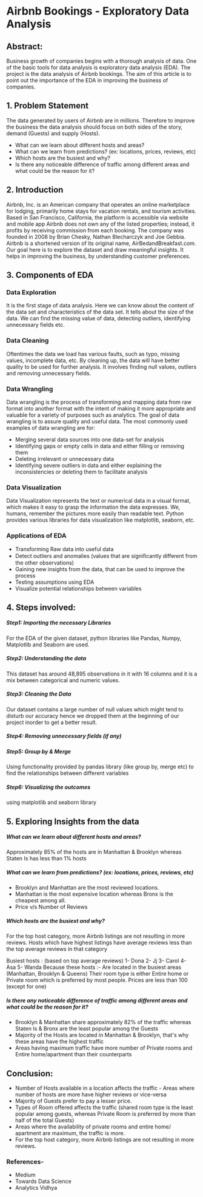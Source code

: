 # Airbnb Bookings - Exploratory Data Analysis

## Abstract: 
Business growth of companies begins with a thorough analysis of data. One of the basic tools for data analysis is exploratory data analysis (EDA). The project is the data analysis of Airbnb bookings. The aim of this article is to point out the importance of the EDA in improving the business of companies.

## 1. Problem Statement
The data generated by users of Airbnb are in millions. Therefore to improve the business the data analysis should focus on both sides of the story, demand (Guests) and supply (Hosts).
* What can we learn about different hosts and areas?
* What can we learn from predictions? (ex: locations, prices, reviews, etc)
* Which hosts are the busiest and why?
* Is there any noticeable difference of traffic among different areas and what could be the reason for it?

## 2. Introduction
Airbnb, Inc. is an American company that operates an online marketplace for lodging, primarily home stays for vacation rentals, and tourism activities. Based in San Francisco, California, the platform is accessible via website and mobile app
Airbnb does not own any of the listed properties; instead, it profits by receiving commission from each booking. The company was founded in 2008 by Brian Chesky, Nathan Blecharczyk and Joe Gebbia. Airbnb is a shortened version of its original name, AirBedandBreakfast.com.
Our goal here is to explore the dataset and draw meaningful insights. It helps in improving the business, by understanding customer preferences.

## 3. Components of EDA
### Data Exploration
It is the first stage of data analysis. Here we can know about the content of the data set and characteristics of the data set. It tells about the size of the data. We can find the missing value of data, detecting outliers, identifying unnecessary fields etc.

### Data Cleaning
Oftentimes the data we load has various faults, such as typo, missing values, incomplete data, etc. By cleaning up, the data will have better quality to be used for further analysis. It involves finding null values, outliers and removing unnecessary fields.

### Data Wrangling
Data wrangling is the process of transforming and mapping data from raw format into another format with the intent of making it more appropriate and valuable for a variety of purposes such as analytics. The goal of data wrangling is to assure quality and useful data.
The most commonly used examples of data wrangling are for:
* Merging several data sources into one data-set for analysis
* Identifying gaps or empty cells in data and either filling or removing them
* Deleting irrelevant or unnecessary data 
* Identifying severe outliers in data and either explaining the inconsistencies or deleting them to facilitate analysis  

### Data Visualization
Data Visualization represents the text or numerical data in a visual format, which makes it easy to grasp the information the data expresses. We, humans, remember the pictures more easily than readable text. Python provides various libraries for data visualization like matplotlib, seaborn, etc.
 
### Applications of EDA
* Transforming Raw data into useful data
* Detect outliers and anomalies (values that are signiﬁcantly different from the other observations)
* Gaining new insights from the data, that can be used to improve the process
* Testing assumptions using EDA 
* Visualize potential relationships between variables

## 4. Steps involved:
 
##### Step1: Importing the necessary Libraries
For the EDA of the given dataset, python libraries like Pandas, Numpy, Matplotlib and Seaborn are used.

##### Step2: Understanding the data
This dataset has around 48,895 observations in it with 16 columns and it is a mix between categorical and numeric values.

##### Step3: Cleaning the Data
Our dataset contains a large number of null values which might tend to disturb our accuracy hence we dropped them at the beginning of our project inorder to get a better result.

##### Step4: Removing unnecessary fields (if any)

##### Step5: Group by & Merge
Using functionality provided by pandas library (like group by, merge etc)  to find the relationships between different variables

##### Step6: Visualizing the outcomes 
using matplotlib and seaborn library

## 5. Exploring Insights from the data

##### What can we learn about different hosts and areas?

Approximately 85% of the hosts are in Manhattan & Brooklyn whereas Staten Is has less than 1% hosts

##### What can we learn from predictions? (ex: locations, prices, reviews, etc)
 
* Brooklyn and Manhattan are the most reviewed locations.
* Manhattan is the most expensive location whereas Bronx is the cheapest among all.
* Price v/s Number of Reviews

##### Which hosts are the busiest and why?
For the top host category, more Airbnb listings are not resulting in more reviews.
Hosts which have highest listings have average reviews less than the top average reviews in that category

Busiest hosts : (based on top average reviews)
1- Dona
2- Jj
3- Carol
4- Asa
5- Wanda
Because these hosts :-
Are located in the busiest areas (Manhattan, Brooklyn & Queens) 
Their room type is either Entire home or Private room which is preferred by most people.
Prices are less than 100 (except for one)

##### Is there any noticeable difference of traffic among different areas and what could be the reason for it?
* Brooklyn & Manhattan share approximately 82% of the traffic whereas Staten Is & Bronx are the least popular among the Guests
* Majority of the Hosts are located in Manhattan & Brooklyn, that's why these areas have the highest traffic
* Areas having maximum traffic have more number of Private rooms and Entire home/apartment than their counterparts

## Conclusion:

* Number of Hosts available in a location affects the traffic - Areas where number of hosts are more have higher reviews or vice-versa
* Majority of Guests prefer to pay a lesser price.
* Types of Room offered affects the traffic (shared room type is the least popular among guests, whereas Private Room is preferred by more than half of the total Guests)
* Areas where the availability of private rooms and entire home/ apartment are maximum, the traffic is more.
* For the top host category, more Airbnb listings are not resulting in more reviews.
 
### References-
* Medium
* Towards Data Science
* Analytics Vidhya
